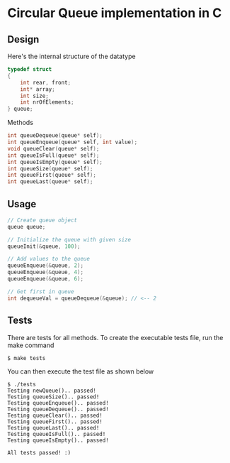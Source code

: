 # Circular Queue implementation in C

## Design
Here's the internal structure of the datatype
```c
typedef struct
{
    int rear, front;
    int* array;
    int size;
    int nrOfElements;
} queue;
```

Methods
```c
int queueDequeue(queue* self);
int queueEnqueue(queue* self, int value);
void queueClear(queue* self);
int queueIsFull(queue* self);
int queueIsEmpty(queue* self);
int queueSize(queue* self);
int queueFirst(queue* self);
int queueLast(queue* self);
```

## Usage
```c
// Create queue object
queue queue;

// Initialize the queue with given size
queueInit(&queue, 100);

// Add values to the queue
queueEnqueue(&queue, 2);
queueEnqueue(&queue, 4);
queueEnqueue(&queue, 6);

// Get first in queue
int dequeueVal = queueDequeue(&queue); // <-- 2
```

## Tests
There are tests for all methods. To create the executable tests file, run the make command
```shell
$ make tests
```

You can then execute the test file as shown below
```
$ ./tests
Testing newQueue().. passed!
Testing queueSize().. passed!
Testing queueEnqueue().. passed!
Testing queueDequeue().. passed!
Testing queueClear().. passed!
Testing queueFirst().. passed!
Testing queueLast().. passed!
Testing queueIsFull().. passed!
Testing queueIsEmpty().. passed!

All tests passed! :)
```
